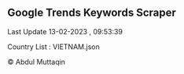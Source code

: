 

## Google Trends Keywords Scraper 
 
Last Update 13-02-2023 , 09:53:39

Country List :
VIETNAM.json



© Abdul Muttaqin 
